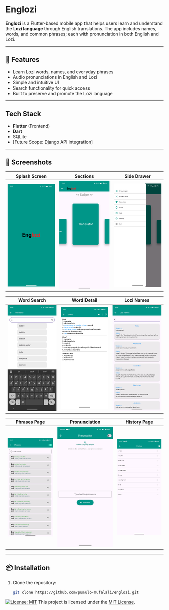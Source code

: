 # Englozi

**Englozi** is a Flutter-based mobile app that helps users learn and understand the **Lozi language** through English translations. The app includes names, words, and common phrases; each with pronunciation in both English and Lozi.

---

## 📱 Features

- Learn Lozi words, names, and everyday phrases
- Audio pronunciations in English and Lozi
- Simple and intuitive UI
- Search functionality for quick access
- Built to preserve and promote the Lozi language

---

##  Tech Stack

- **Flutter** (Frontend)
- **Dart**
- SQLite
- [Future Scope: Django API integration]

---

## 📸 Screenshots

| Splash Screen | Sections | Side Drawer |
|---------------|----------|-------------|
| ![Splash](https://github.com/pumulo-mufalali/englozi/blob/master/lib/screenshots/splash_screen.png?raw=true) | ![Sections](https://github.com/pumulo-mufalali/englozi/blob/master/lib/screenshots/the_three_sections.png?raw=true) | ![Drawer](https://github.com/pumulo-mufalali/englozi/blob/master/lib/screenshots/side_drawer.png?raw=true) |

| Word Search | Word Detail | Lozi Names |
|-------------|-------------|------------|
| ![Search](https://github.com/pumulo-mufalali/englozi/blob/master/lib/screenshots/word_search.png?raw=true) | ![Detail](https://github.com/pumulo-mufalali/englozi/blob/master/lib/screenshots/word_details.png?raw=true) | ![Names](https://github.com/pumulo-mufalali/englozi/blob/master/lib/screenshots/lozi_names.png?raw=true) |

| Phrases Page | Pronunciation | History Page |
|--------------|---------------|--------------|
| ![Phrases](https://github.com/pumulo-mufalali/englozi/blob/master/lib/screenshots/phrases.png?raw=true) | ![Pronunciation](https://github.com/pumulo-mufalali/englozi/blob/master/lib/screenshots/pronunciation_page.png?raw=true) | ![History](https://github.com/pumulo-mufalali/englozi/blob/master/lib/screenshots/history_page.png?raw=true) |

---

## 📦 Installation

1. Clone the repository:

   ```bash
   git clone https://github.com/pumulo-mufalali/englozi.git

[![License: MIT](https://img.shields.io/badge/License-MIT-yellow.svg)](./LICENSE)
This project is licensed under the [MIT License](./LICENSE).
